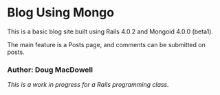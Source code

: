 
# Blog Using Mongo

This is a basic blog site built using Rails 4.0.2 and Mongoid 4.0.0 (beta1).

The main feature is a Posts page, and comments can be submitted on posts.

### Author:  Doug MacDowell

*This is a work in progress for a Rails programming class.*
